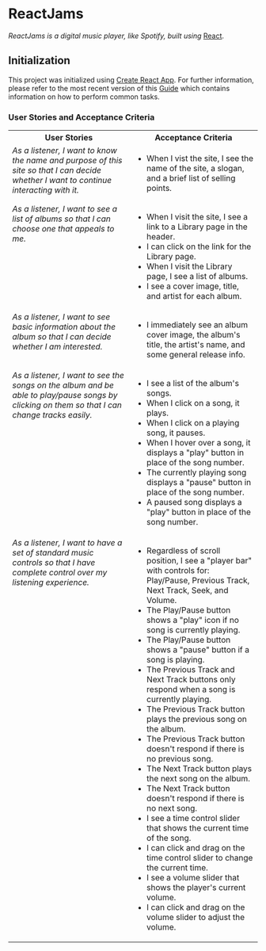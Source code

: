 # ReactJams

_ReactJams is a digital music player, like Spotify, built using_ [React](https://reactjs.org/).

## Initialization

This project was initialized using [Create React App](https://github.com/facebookincubator/create-react-app). For further information, please refer to the most recent version of this [Guide](https://github.com/facebook/create-react-app/blob/master/packages/cra-template/template/README.md) which contains information on how to perform common tasks.

### User Stories and Acceptance Criteria

<table>
  <tbody>
    <tr> <!-- Table headings -->
      <th>User Stories</th>
      <th>Acceptance Criteria</th>
    </tr>
    <tr> <!-- Row 1 -->
      <td valign="top"><i> As a listener, I want to know the name and purpose of this site so that I can decide whether I want to continue interacting with it.</i></td>
      <td>
        <ul>
          <li>When I vist the site, I see the name of the site, a slogan, and a brief list of selling points.</li>
      </td>
    </tr>
    <tr> <!-- Row 2 -->
      <td valign="top"><i>As a listener, I want to see a list of albums so that I can choose one that appeals to me.</i>
      </td>
      <td>
        <ul>
          <li>When I visit the site, I see a link to a Library page in the header.</li>
          <li>I can click on the link for the Library page.</li>
          <li>When I visit the Library page, I see a list of albums.</li>
          <li>I see a cover image, title, and artist for each album.</li>
        </ul>
      </td>
    </tr>
    <tr> <!-- Row 3 -->
      <td valign="top"><i>As a listener, I want to see basic information about the album so that I can decide whether I am interested.</i>
      </td>
      <td>
        <ul>
          <li>I immediately see an album cover image, the album's title, the artist's name, and some general release info.</li>
        </ul>
      </td>
    </tr>
    <tr> <!-- Row 4 -->
      <td valign="top"><i>As a listener, I want to see the songs on the album and be able to play/pause songs by clicking on them so that I can change tracks easily.</i>
      </td>
      <td>
        <ul>
          <li>I see a list of the album's songs.</li>
          <li>When I click on a song, it plays.</li>
          <li>When I click on a playing song, it pauses.</li>
          <li>When I hover over a song, it displays a "play" button in place of the song number.</li>
          <li>The currently playing song displays a "pause" button in place of the song number.</li>
          <li>A paused song displays a "play" button in place of the song number.
          </li>
        </ul>
      </td>
    </tr>
    <tr> <!-- Row 5 -->
      <td valign="top"><i>As a listener, I want to have a set of standard music controls so that I have complete control over my listening experience.</i>
      </td>
      <td>
        <ul>
          <li>Regardless of scroll position, I see a "player bar" with controls for: Play/Pause, Previous Track, Next Track, Seek, and Volume.</li>
          <li>The Play/Pause button shows a "play" icon if no song is currently playing.</li>
          <li>The Play/Pause button shows a "pause" button if a song is playing.</li>
          <li>The Previous Track and Next Track buttons only respond when a song is currently playing.</li>
          <li>The Previous Track button plays the previous song on the album.</li>
          <li>The Previous Track button doesn't respond if there is no previous song.</li>
          <li>The Next Track button plays the next song on the album.</li>
          <li>The Next Track button doesn't respond if there is no next song.</li>
          <li>I see a time control slider that shows the current time of the song.</li>
          <li>I can click and drag on the time control slider to change the current time.</li>
          <li>I see a volume slider that shows the player's current volume.</li>
          <li>I can click and drag on the volume slider to adjust the volume.</li>
        </ul>
      </td>
    </tr>
  </tbody>
</table>
